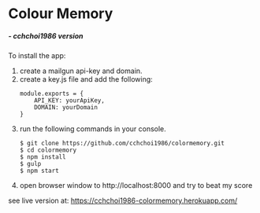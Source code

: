 # Colour Memory 
##### - cchchoi1986 version

To install the app:

1. create a mailgun api-key and domain.
2. create a key.js file and add the following:
    ```
    module.exports = {
        API_KEY: yourApiKey,
        DOMAIN: yourDomain
    }
    ```
3. run the following commands in your console.
    ```
    $ git clone https://github.com/cchchoi1986/colormemory.git
    $ cd colormemory
    $ npm install
    $ gulp
    $ npm start
    ```
4. open browser window to http://localhost:8000 and try to beat my score

see live version at: https://cchchoi1986-colormemory.herokuapp.com/